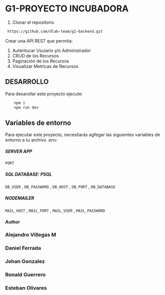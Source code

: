 # G1-PROYECTO INCUBADORA 

1. Clonar el repositorio
```bash
 https://github.com/dlab-team/g1-backend.git
```

Crear una API REST que permita:
1. Autentucar Usuiario y/o Administrador
2. CRUD de los Recursos 
3. Paginación de los Recursos
4. Visualizar Metricas de Recursos


## DESARROLLO

Para desarollar este proyecto ejecute:

```bash
    npm i
    npm run dev
```

## Variables de entorno

Para ejecutar este proyecto, necesitarás agfegar las siguientes variables de entorno a tu archivo .env:

##### SERVER APP
`PORT`

##### SQL DATABASE: PSQL
`DB_USER` , `DB_PASSWORD` , `DB_HOST` , `DB_PORT` , `DB_DATABASE`

##### NODEMAILER
`MAIL_HOST` , `MAIL_PORT` , `MAIL_USER` , `MAIL_PASSWORD`

##### Author

### Alejandro Villegas M
### Daniel Ferrada
### Johan Gonzalez
### Ronald Guerrero
### Esteban Olivares